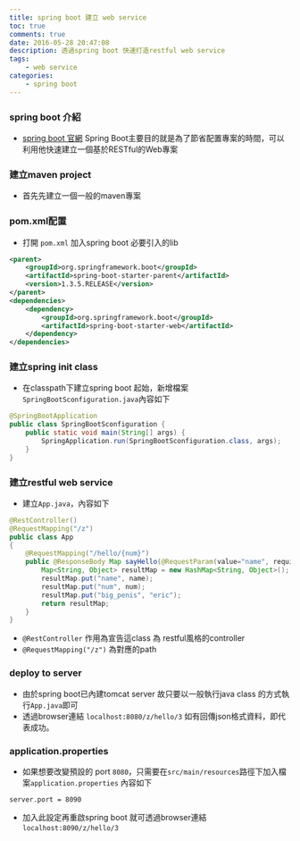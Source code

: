 ```yaml
---
title: spring boot 建立 web service
toc: true
comments: true
date: 2016-05-28 20:47:08
description: 透過spring boot 快速打造restful web service
tags:
    - web service
categories:
    - spring boot
---
```

### spring boot 介紹
* [spring boot 官網](http://projects.spring.io/spring-boot/) Spring Boot主要目的就是為了節省配置專案的時間，可以利用他快速建立一個基於RESTful的Web專案

### 建立maven project
* 首先先建立一個一般的maven專案

### pom.xml配置
* 打開 `pom.xml` 加入spring boot 必要引入的lib
``` xml
<parent>
    <groupId>org.springframework.boot</groupId>
    <artifactId>spring-boot-starter-parent</artifactId>
    <version>1.3.5.RELEASE</version>
</parent>
<dependencies>
    <dependency>
        <groupId>org.springframework.boot</groupId>
        <artifactId>spring-boot-starter-web</artifactId>
    </dependency>
</dependencies>
```
### 建立spring init class
* 在classpath下建立spring boot 起始，新增檔案`SpringBootSconfiguration.java`內容如下
``` java
@SpringBootApplication
public class SpringBootSconfiguration {
    public static void main(String[] args) {
        SpringApplication.run(SpringBootSconfiguration.class, args);
    }
}
```

### 建立restful web service
* 建立`App.java`，內容如下
```java
@RestController()
@RequestMapping("/z")
public class App
{
    @RequestMapping("/hello/{num}")
    public @ResponseBody Map sayHello(@RequestParam(value="name", required=false, defaultValue="Stranger") String name,@PathVariable int num) {
    	Map<String, Object> resultMap = new HashMap<String, Object>();
    	resultMap.put("name", name);
    	resultMap.put("num", num);
    	resultMap.put("big_penis", "eric");
    	return resultMap;
    }
}
```
* `@RestController` 作用為宣告這class 為 restful風格的controller
* `@RequestMapping("/z")` 為對應的path

### deploy to server
* 由於spring boot已內建tomcat server 故只要以一般執行java class 的方式執行`App.java`即可
* 透過browser連結 `localhost:8080/z/hello/3` 如有回傳json格式資料，即代表成功。

### application.properties
* 如果想要改變預設的 port `8080`，只需要在`src/main/resources`路徑下加入檔案`application.properties` 內容如下
``` properties
server.port = 8090
```
* 加入此設定再重啟spring boot 就可透過browser連結 `localhost:8090/z/hello/3`
